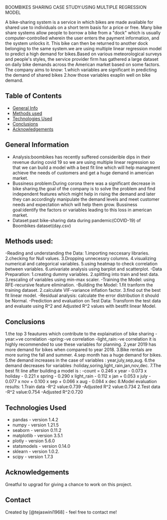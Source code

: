 BOOMBIKES SHARING CASE STUDY:USING MULTIPLE REGRESSION MODEL

A bike-sharing system is a service in which bikes are made available for shared use to individuals on a short term basis for a price or free. Many bike share systems allow people to borrow a bike from a "dock" which is usually computer-controlled wherein the user enters the payment information, and the system unlocks it. This bike can then be returned to another dock belonging to the same system.we are using multiple linear regression model to predict a high demand for bikes.Based on various meteorological surveys and people's styles, the service provider firm has gathered a large dataset on daily bike demands across the American market based on some factors. 
The company aims to know:
1.which variables are significant in predicting the demand of shared bikes 
2.how those variables exaplin well on bike demand.


## Table of Contents
* [General Info](#general-information)
* [Methods used](#methods-used)
* [Technologies Used](#technologies-used)
* [Conclusions](#conclusions)
* [Acknowledgements](#acknowledgements)

## General Information

- Analysis:boombikes has recently suffered considerible dips in their revenue during covid 19 so we are using multiple linear regression so that we can build a model with a best fit line which will help managment achieve the needs of customers and get a huge demand in american market.
- Bussiness problem:During corona there was a significant decrease in bike sharing.the goal of the company is to solve the problem and find independent features which  might help in rising the demand and later they can accordingly manipulate the demand levels and meet customer needs and expectation which will help them grow.
Bussiness goal:identify the factors or variables leading to this loss in american market.
- Dataset:past bike-sharing data during pandemic(COVID-19) of Boombikes dataset(day.csv)

## Methods used:
-Reading and understanding the Data:
    1.importing neccesary libraries.
    2.checking for Null values.
    3.Dropping unnecessry columns.
    4.visualizing numerical and categorical variables.
    5.using heatmap to check correlation between variables.
    6.univariate analysis using barplot and scatterplot.
-Data Preparation:
    1.creating dummy variables.
    2.splitting into train and test data.
    3.rescaling of variables using min-max scaler.
-Training the Model:
    using RFE-recursive feature elimination.
-Building the Model:
    1.fit tranform the training dataset.
    2.calculate VIF-variance inflation factor.
    3.find out the best fit linear model.
-Residual analysis:
    calculate the error distribution it should be Normal.
-Prediction and evaluation on Test Data:
    Transform the test data and evaluate using R^2 and Adjusted R^2 values with bestfit linear Model.


## Conclusions
1.the top 3 feautures which contribute to the explaination of bike sharing
    -year:+ve correlation
    -spring:-ve correlation
    -light_rain:-ve correlation
  it is highly recommended to use these variables for planning.
2.year 2019 has more demand for bikes when compared to year 2018.
3.Bike rentals are more suring the fall and summer.
4.sep month has a huge demand for bikes.
5.the demand increases in the case of variables : year,july,sep,aug.
6.the demand decreases for variables :holiday,soring,light_rain,jan,nov,dec.
7.The best fit line after building a model is :
   -count = 0.246 x year - 0.073 x holiday - 0.221 x spring - 0.290 x light_rain - 0.112 x jan + 0.053 x july - 0.077 x nov + 0.100 x sep + 0.066 x aug - 0.084 x dec
8.Model evaluation results:
  1.Train data
       -R^2 value:0.739
       -Adjusted R^2 value:0.734
  2.Test data
       -R^2 value:0.754
       -Adjusted R^2:0.720


## Technologies Used
- pandas - version 1.4.2
- numpy - version 1.21.5
- seaborn - version 0.11.2
- matplotlib - version 3.5.1
- plotly - version 5.6.0
- statsmodels - version 0.14.0
- sklearn - version 1.0.2.
- scipy - version 1.7.3



## Acknowledgements
Greatful to upgrad for giving a chance to work on this project.


## Contact
Created by [@tejaswini1968] - feel free to contact me!


<!-- Optional -->
<!-- ## License -->
<!-- This project is open source and available under the [... License](). -->

<!-- You don't have to include all sections - just the one's relevant to your project -->